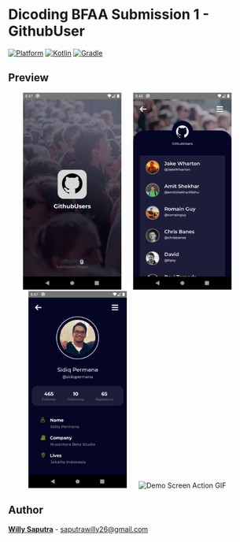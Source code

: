 # Dicoding BFAA Submission 1 - GithubUser
 [![Platform](https://img.shields.io/badge/platform-Android-green.svg)](http://developer.android.com/index.html) [![Kotlin](https://img.shields.io/badge/kotlin-1.3.61-blue.svg)](http://kotlinlang.org) [![Gradle](https://img.shields.io/badge/gradle-3.6.1-%2366DCB8.svg)](https://developer.android.com/studio/releases/gradle-plugin) 

## Preview
<p align="center">
    <img src="assets/app_splash.png"
        alt="Splash Screen view"    
        style="margin-right: 20px;"    
        width="200" />
    <img src="assets/app_listview.png"
        alt="ListView Screen"    
        style="margin-right: 20px;"    
        width="200" />
    <img src="assets/app_detail.png"
        alt="Detail Screen"    
        style="margin-right: 20px;"    
        width="200" />
    <img src="assets/app_demo.gif?raw=true"
        alt="Demo Screen Action GIF"    
        style="margin-right: 20px;"    
        width="200" />
</p>

## Author
[**Willy Saputra**](https://www.linkedin.com/in/willshuffy/) - saputrawilly26@gmail.com
